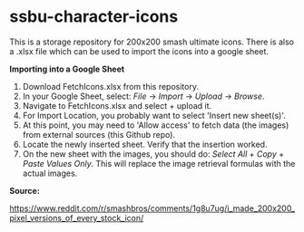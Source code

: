 # ssbu-character-icons
This is a storage repository for 200x200 smash ultimate icons.
There is also a .xlsx file which can be used to import the icons into a google sheet.

**Importing into a Google Sheet**
1. Download FetchIcons.xlsx from this repository.
2. In your Google Sheet, select: _File_ -> _Import_ -> _Upload_ -> _Browse_.
3. Navigate to FetchIcons.xlsx and select + upload it.
4. For Import Location, you probably want to select 'Insert new sheet(s)'.
5. At this point, you may need to 'Allow access' to fetch data (the images) from external sources (this Github repo).
6. Locate the newly inserted sheet. Verify that the insertion worked.
7. On the new sheet with the images, you should do: _Select All_ + _Copy_ + _Paste Values Only_. This will replace the image retrieval formulas with the actual images.

**Source:**

https://www.reddit.com/r/smashbros/comments/1g8u7ug/i_made_200x200_pixel_versions_of_every_stock_icon/

